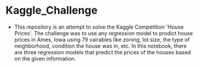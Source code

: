 # Kaggle_Challenge
- This repository is an attempt to solve the Kaggle Competition 'House Prices'. The challenge was to use any regression model to prodict house prices in Ames, Iowa using 79 vairables like zoning, lot size, the type of neighborhood, condition the house was in, etc. In this notebook, there are three regression models that predict the prices of the houses based on the given information.
